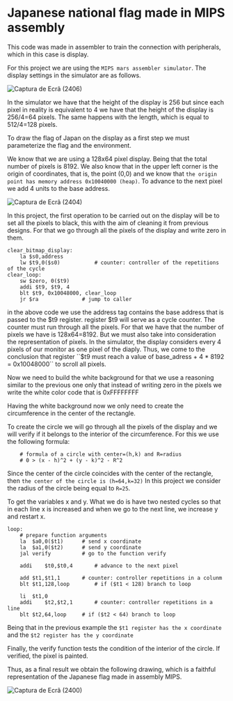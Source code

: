 # Japanese national flag made in MIPS assembly

This code was made in assembler to train the connection with peripherals, which in this case is display.

For this project we are using the ``MIPS mars assembler simulator``. The display settings in the simulator are as follows.

![Captura de Ecrã (2406)](https://github.com/AguilaDavid/japanese_flag/assets/125582704/0209beb1-f733-4142-b3b5-9daf2c84b8d6)

In the simulator we have that the height of the display is 256 but since each pixel in reality is equivalent to 4 we have that the height of the display is 256/4=64 pixels. The same happens with the length, which is equal to 512/4=128 pixels.

To draw the flag of Japan on the display as a first step we must parameterize the flag and the environment.

We know that we are using a 128x64 pixel display. Being that the total number of pixels is 8192. We also know that in the upper left corner is the origin of coordinates, that is, the point (0,0) and we know that ``the origin point has memory address 0x10040000 (heap)``. To advance to the next pixel we add 4 units to the base address.

![Captura de Ecrã (2404)](https://github.com/AguilaDavid/japanese_flag/assets/125582704/0457b469-3488-4d2a-b6ec-7b6607da5d30)

In this project, the first operation to be carried out on the display will be to set all the pixels to black, this with the aim of cleaning it from previous designs. For that we go through all the pixels of the display and write zero in them.

```assembly
clear_bitmap_display:
	la $s0,address
	lw $t9,0($s0)			# counter: controller of the repetitions of the cycle
clear_loop:
	sw $zero, 0($t9)
	addi $t9, $t9, 4 
	blt $t9, 0x10048000, clear_loop
	jr $ra				# jump to caller
```

in the above code we use the address tag contains the base address that is passed to the $t9 register. register $t9 will serve as a cycle counter. The counter must run through all the pixels. For that we have that the number of pixels we have is 128x64=8192. But we must also take into consideration the representation of pixels. In the simulator, the display considers every 4 pixels of our monitor as one pixel of the diaply. Thus, we come to the conclusion that register ``$t9 must reach a value of base_adress + 4 * 8192 = 0x10048000`` to scroll all pixels.

Now we need to build the white background for that we use a reasoning similar to the previous one only that instead of writing zero in the pixels we write the white color code that is 0xFFFFFFFF

Having the white background now we only need to create the circumference in the center of the rectangle.

To create the circle we will go through all the pixels of the display and we will verify if it belongs to the interior of the circumference. For this we use the following formula:

```assembly
	# formula of a circle with center=(h,k) and R=radius
	# 0 > (x - h)^2 + (y - k)^2 - R^2
```

Since the center of the circle coincides with the center of the rectangle, then ``the center of the circle is (h=64,k=32)`` In this project we consider the radius of the circle being equal to ``R=25``.

To get the variables x and y. What we do is have two nested cycles so that in each line x is increased and when we go to the next line, we increase y and restart x.

```assembly
loop:
	# prepare function arguments
	la	$a0,0($t1)		# send x coordinate
	la	$a1,0($t2)		# send y coordinate
	jal	verify			# go to the function verify
	
	addi	$t0,$t0,4		# advance to the next pixel
	
	add	$t1,$t1,1		# counter: controller repetitions in a colunm
	blt	$t1,128,loop		# if ($t1 < 128) branch to loop
	
	li	$t1,0
	addi	$t2,$t2,1		# counter: controller repetitions in a line
	blt	$t2,64,loop		# if ($t2 < 64) branch to loop
```

Being that in the previous example the ``$t1 register has the x coordinate`` and the ``$t2 register has the y coordinate``

Finally, the verify function tests the condition of the interior of the circle. If verified, the pixel is painted.

Thus, as a final result we obtain the following drawing, which is a faithful representation of the Japanese flag made in assembly MIPS.

![Captura de Ecrã (2400)](https://github.com/AguilaDavid/japanese_flag/assets/125582704/0ffa96cb-a07a-414e-a7ad-1d2730f01e2d)
